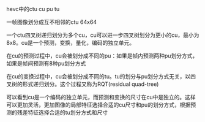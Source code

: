 hevc中的ctu cu pu tu

一帧图像划分成互不相邻的ctu 64x64

一个ctu四叉树递归划分为多个cu，cu可以进一步四叉树划分为更小的cu，最小为8x8。cu是一个预测，变换，量化，编码的独立单元。

在cu的预测过程中，cu会被划分成不同的pu：如果是帧内预测两种pu划分方式，如果是帧间预测有8种pu划分方式

在cu的变换过程中，cu会被划分成不同的tu。tu的划分与pu划分方式无关，以四叉树的形式递归划分。这个过程又称为RQT(residual quad-tree)

可以看到cu是一个编码的独立单元，而预测和变换的尺寸在cu中是独立的。这样可以更加灵活，更加图像的局部特征选择合适的cu尺寸和pu的划分方式，根据预测的残差特征选择合适的tu划分方式和尺寸